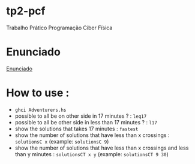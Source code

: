 # tp2-pcf
Trabalho Prático Programação Ciber Física

# Enunciado

[Enunciado](https://haslab.github.io/MFP/PCF/2324/tp2.pdf)

# How to use :
- ``ghci Adventurers.hs``
- possible to all be on other side in 17 minutes ? : ``leq17``
- possible to all be other side in less than 17 minutes ? : ``l17``
- show the solutions that takes 17 minutes : ``fastest``
- show the number of solutions that have less than x crossings : ``solutionsC x`` (example: ``solutionsC 9``)
- show the number of solutions that have less than x crossings and less than y minutes : ``solutionsCT x y`` (example: ``solutionsCT 9 30``)
